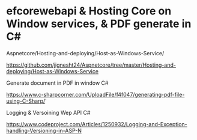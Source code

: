 # efcorewebapi & Hosting Core on Window services, & PDF generate in C#
Aspnetcore/Hosting-and-deploying/Host-as-Windows-Service/

https://github.com/jignesht24/Aspnetcore/tree/master/Hosting-and-deploying/Host-as-Windows-Service

Generate document in PDF in window C#

https://www.c-sharpcorner.com/UploadFile/f4f047/generating-pdf-file-using-C-Sharp/'

Logging & Versoining Wep API C#

https://www.codeproject.com/Articles/1250932/Logging-and-Exception-handling-Versioning-in-ASP-N
